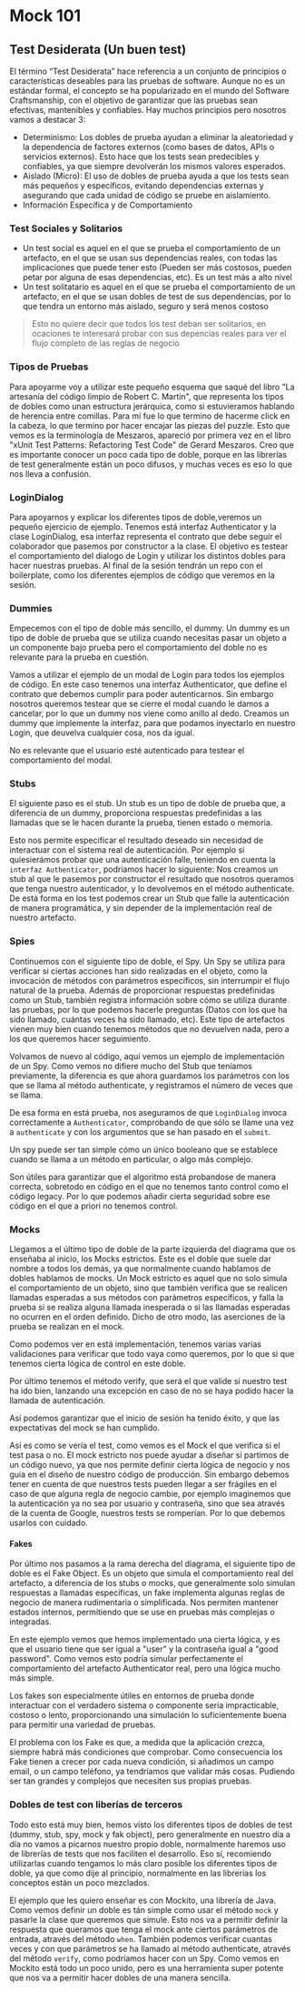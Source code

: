 # Mock 101

## Test Desiderata (Un buen test)
El término “Test Desiderata” hace referencia a un conjunto de principios o características deseables para las pruebas de software. Aunque no es un estándar formal, el concepto se ha popularizado en el mundo del Software Craftsmanship, con el objetivo de garantizar que las pruebas sean efectivas, mantenibles y confiables. Hay muchos principios pero nosotros vamos a destacar 3:

- Determinismo: Los dobles de prueba ayudan a eliminar la aleatoriedad y la dependencia de factores externos (como bases de datos, APIs o servicios externos). Esto hace que los tests sean predecibles y confiables, ya que siempre devolverán los mismos valores esperados.
- Aislado (Micro): El uso de dobles de prueba ayuda a que los tests sean más pequeños y específicos, evitando dependencias externas y asegurando que cada unidad de código se pruebe en aislamiento.
- Información Específica y de Comportamiento

### Test Sociales y Solitarios
- Un test social es aquel en el que se prueba el comportamiento de un artefacto, en el que se usan sus dependencias reales, con todas las implicaciones que puede tener esto (Pueden ser más costosos, pueden petar por alguna de esas dependencias, etc). Es un test más a alto nivel
- Un test solitatario es aquel en el que se prueba el comportamiento de un artefacto, en el que se usan dobles de test de sus dependencias, por lo que tendra un entorno más aislado, seguro y será menos costoso

> Esto no quiere decir que todos los test deban ser solitarios, en ocaciones te interesará probar con sus depencias reales para ver el flujo completo de las reglas de negocio

### Tipos de Pruebas
Para apoyarme voy a utilizar este pequeño esquema que saqué del libro "La artesanía del código limpio de Robert C. Martin", que representa los tipos de dobles como unan estructura jerárquica, como si estuvieramos hablando de herencia entre comillas. Para mí fue lo que termino de hacerme click en la cabeza, lo que termino por hacer encajar las piezas del puzzle.
Esto que vemos es la terminología de Meszaros, apareció por primera vez en el libro "xUnit Test Patterns: Refactoring Test Code" de Gerard Meszaros.
Creo que es importante conocer un poco cada tipo de doble, porque en las librerías de test generalmente están un poco difusos, y muchas veces es eso lo que nos lleva a confusión.

### LoginDialog
Para apoyarnos y explicar los diferentes tipos de doble,veremos un pequeño ejercicio de ejemplo. Tenemos está interfaz Authenticator y la clase LoginDialog, esa interfaz representa el contrato que debe seguir el colaborador que pasemos por constructor a la clase. El objetivo es testear el comportamiento del dialogo de Login y utilizar los distintos dobles para hacer nuestras pruebas. Al final de la sesión tendrán un repo con el boilerplate, como los diferentes ejemplos de código que veremos en la sesión.

### Dummies
Empecemos con el tipo de doble más sencillo, el dummy. Un dummy es un tipo de doble de prueba que se utiliza cuando necesitas pasar un objeto a un componente bajo prueba pero el comportamiento del doble no es relevante para la prueba en cuestión.

Vamos a utilizar el ejemplo de un modal de Login para todos los ejemplos de código. En este caso tenemos una interfaz Authenticator, que define el contrato que debemos cumplir para poder autenticarnos. Sin embargo nosotros queremos testear que se cierre el modal cuando le damos a cancelar, por lo que un dummy nos viene como anillo al dedo. Creamos un dummy que implemente la interfaz, para que podamos inyectarlo en nuestro Login, que deuvelva cualquier cosa, nos da igual.

No es relevante que el usuario esté autenticado para testear el comportamiento del modal.


### Stubs
El siguiente paso es el stub. Un stub es un tipo de doble de prueba que, a diferencia de un dummy, proporciona respuestas predefinidas a las llamadas que se le hacen durante la prueba, tienen estado o memoria.

Esto nos permite especificar el resultado deseado sin necesidad de interactuar con el sistema real de autenticación.
Por ejemplo si quiesierámos probar que una autenticación falle, teniendo en cuenta la `interfaz Authenticator`, podríamos hacer lo siguiente:
Nos creamos un stub al que le pasemos por constructor el resultado que nosotros queramos que tenga nuestro autenticador, y lo devolvemos en el método authenticate.
De está forma en los test podemos crear un Stub que falle la autenticación de manera programática, y sin depender de la implementación real de nuestro artefacto.

### Spies
Continuemos con el siguiente tipo de doble, el Spy. Un Spy se utiliza para verificar si ciertas acciones han sido realizadas en el objeto, como la invocación de métodos con parámetros específicos, sin interrumpir el flujo natural de la prueba. Además de proporcionar respuestas predefinidas como un Stub, también registra información sobre cómo se utiliza durante las pruebas, por lo que podemos hacerle preguntas (Datos con los que ha sido llamado, cuántas veces ha sido llamado, etc). Este tipo de artefactos vienen muy bien cuando tenemos métodos que no devuelven nada, pero a los que queremos hacer seguimiento.

Volvamos de nuevo al código, aquí vemos un ejemplo de implementación de un Spy. Como vemos no difiere mucho del Stub que teníamos previamente, la diferencia es que ahora guardamos los parámetros con los que se llama al método authenticate, y registramos el número de veces que se llama.

De esa forma en está prueba, nos aseguramos de que `LoginDialog` invoca correctamente a `Authenticator`, comprobando de que sólo se llame una vez a `authenticate` y con los argumentos que se han pasado en el `submit`.

Un spy puede ser tan simple cómo un único booleano que se establece cuando se llama a un método en particular, o algo más complejo.

Son útiles para garantizar que el algoritmo está probandose de manera correcta, sobretodo en código en el que no tenemos tanto control como el código legacy.
Por lo que podemos añadir cierta seguridad sobre ese código en el que a priori no tenemos control.

### Mocks
Llegamos a el último tipo de doble de la parte izquierda del diagrama que os enseñaba al inicio, los Mocks estrictos. Este es el doble que suele dar nombre a todos los demás, ya que normalmente cuando hablamos de dobles hablamos de mocks. Un Mock estricto es aquel que no solo simula el comportamiento de un objeto, sino que también verifica que se realicen llamadas esperadas a sus métodos con parámetros específicos, y falla la prueba si se realiza alguna llamada inesperada o si las llamadas esperadas no ocurren en el orden definido. Dicho de otro modo, las aserciones de la prueba se realizan en el mock.

Como podemos ver en está implementación, tenemos varias varias validaciones para verificar que todo vaya como queremos, por lo que si que tenemos cierta lógica de control en este doble.

Por último tenemos el método verify, que será el que valide si nuestro test ha ido bien, lanzando una excepción en caso de no se haya podido hacer la llamada de autenticación.

Así podemos garantizar que el inicio de sesión ha tenido éxito, y que las expectativas del mock se han cumplido.

Así es como se vería el test, como vemos es el Mock el que verifica si el test pasa o no.
El mock estricto nos puede ayudar a diseñar si partimos de un código nuevo, ya que nos permite definir cierta lógica de negocio y nos guia en el diseño de nuestro código de producción. Sin embargo debemos tener en cuenta de que nuestros tests pueden llegar a ser frágiles en el caso de que alguna regla de negocio cambie, por ejemplo imaginemos que la autenticación ya no sea por usuario y contraseña, sino que sea através de la cuenta de Google, nuestros tests se romperían. Por lo que debemos usarlos con cuidado.

#### Fakes
Por último nos pasamos a la rama derecha del diagrama, el siguiente tipo de doble es el Fake Object. Es un objeto que simula el comportamiento real del artefacto, a diferencia de los stubs o mocks, que generalmente solo simulan respuestas a llamadas específicas, un fake implementa algunas reglas de negocio de manera rudimentaria o simplificada. Nos permiten mantener estados internos, permitiendo que se use en pruebas más complejas o integradas.

En este ejemplo vemos que hemos implementado una cierta lógica, y es que el usuario tiene que ser igual a "user" y la contraseña igual a "good password". Como vemos esto podría simular perfectamente el comportamiento del artefacto Authenticator real, pero una lógica mucho más simple.

Los fakes son especialmente útiles en entornos de prueba donde interactuar con el verdadero sistema o componente sería impracticable, costoso o lento, proporcionando una simulación lo suficientemente buena para permitir una variedad de pruebas.

El problema con los Fake es que, a medida que la aplicación crezca, siempre habrá más condiciones que comprobar. Como consecuencia los Fake tienen a crecer por cada nueva condición, si añadimos un campo email, o un campo teléfono, ya tendríamos que validar más cosas. Pudiendo ser tan grandes y complejos que necesiten sus propias pruebas.

### Dobles de test con liberías de terceros
Todo esto está muy bien, hemos visto los diferentes tipos de dobles de test (dummy, stub, spy, mock y fak object), pero generalmente en nuestro día a día no vamos a picarnos nuestro propio doble, normalmente haremos uso de librerías de tests que nos faciliten el desarrollo. Eso sí, recomiendo utilizarlas cuando tengamos lo más claro posible los diferentes tipos de doble, ya que como dije al principio, normalmente en las librerías los conceptos están un poco mezclados.

El ejemplo que les quiero enseñar es con Mockito, una librería de Java. Como vemos definir un doble es tán simple como usar el método `mock` y pasarle la clase que queremos que simule. Esto nos va a permitir definir la respuesta que queramos que tenga el mock ante ciertos parámetros de entrada, através del método `when`.
También podemos verificar cuantas veces y con que parámetros se ha llamado al método authenticate, através del método `verify`, como podríamos hacer con un Spy.
Como vemos en Mockito está todo un poco unido, pero es una herramienta super potente que nos va a permitir hacer dobles de una manera sencilla.